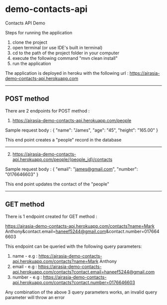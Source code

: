 # demo-contacts-api
Contacts API Demo

Steps for running the application
1) clone the project
2) open terminal (or use IDE's built in terminal)
3) cd to the path of the project folder in your computer 
4) execute the following command "mvn clean install"
5) run the application

The application is deployed in heroku with the following url : https://airasia-demo-contacts-api.herokuapp.com

------------------------------------------------------------------------------------------------------------------------------------------------------
POST method
------------------------------------------------------------------------------------------------------------------------------------------------------
There are 2 endpoints for POST method : 
1) https://airasia-demo-contacts-api.herokuapp.com/people

Sample request body : 
{
	"name": "James",
	"age": "45",
	"height": "165.00"
}

This end point creates a "people" record in the database

------------------------------------------------------------------------------------------------------------------------------------------------------

2) https://airasia-demo-contacts-api.herokuapp.com/people/{people_id}/contacts

Sample request body : 
{
	"email": "james@gmail.com",
	"number": "0176646603"
}

This end point updates the contact of the "people"

------------------------------------------------------------------------------------------------------------------------------------------------------
GET method
------------------------------------------------------------------------------------------------------------------------------------------------------
There is 1 endpoint created for GET method :

https://airasia-demo-contacts-api.herokuapp.com/contacts?name=Mark Anthony&contact.email=haneef5244@gmail.com&contact.number=0176646603

This endpoint can be queried with the following query parameters:

1) name - e.g : https://airasia-demo-contacts-api.herokuapp.com/contacts?name=Mark Anthony
2) email - e.g : https://airasia-demo-contacts-api.herokuapp.com/contacts?contact.email=haneef5244@gmail.com
3) number - e.g : https://airasia-demo-contacts-api.herokuapp.com/contacts?contact.number=0176646603

Any combination of the above 3 query parameters works, an invalid query parameter will throw an error
